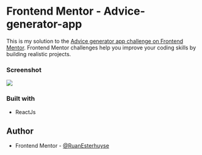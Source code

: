 # Frontend Mentor - Advice-generator-app

This is my solution to the [Advice generator app challenge on Frontend Mentor](https://www.frontendmentor.io/challenges/advice-generator-app-QdUG-13db/hub/advice-generator-app-O449pvbnVJ). Frontend Mentor challenges help you improve your coding skills by building realistic projects.

### Screenshot

![](../advice-generator/src/images/screenshot.png)

### Built with

- ReactJs

## Author

- Frontend Mentor - [@RuanEsterhuyse](https://www.frontendmentor.io/profile/RuanEsterhuyse)
